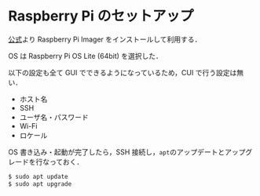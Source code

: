 # Raspberry Pi のセットアップ

[公式](https://www.raspberrypi.com/software/)より Raspberry Pi Imager をインストールして利用する．

OS は Raspberry Pi OS Lite (64bit) を選択した．

以下の設定も全て GUI でできるようになっているため，CUI で行う設定は無い．

- ホスト名
- SSH
- ユーザ名・パスワード
- Wi-Fi
- ロケール

OS 書き込み・起動が完了したら，SSH 接続し，`apt`のアップデートとアップグレードを行なっておく．

```bash
$ sudo apt update
$ sudo apt upgrade
```
